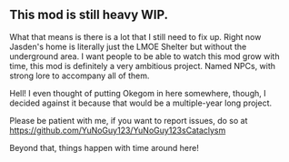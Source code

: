 ## This mod is still heavy WIP.

What that means is there is a lot that I still need to fix up. Right now Jasden's home is literally just the LMOE Shelter but without the underground area.
I want people to be able to watch this mod grow with time, this mod is definitely a very ambitious project.
Named NPCs, with strong lore to accompany all of them.

Hell! I even thought of putting Okegom in here somewhere, though, I decided against it because that would be a multiple-year long project.

Please be patient with me, if you want to report issues, do so at https://github.com/YuNoGuy123/YuNoGuy123sCataclysm

Beyond that, things happen with time around here!
